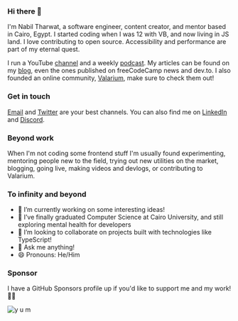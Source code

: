 ### Hi there 👋

I'm Nabil Tharwat, a software engineer, content creator, and mentor based in Cairo, Egypt. I started coding when I was 12 with VB, and now living in JS land. I love contributing to open source. Accessibility and performance are part of my eternal quest.

I run a YouTube [channel] and a weekly [podcast][The Weekly Noob]. My articles can be found on my [blog](https://iamnabil.netlify.app), even the ones published on freeCodeCamp news and dev.to. I also founded an online community, [Valarium], make sure to check them out!

### Get in touch

[Email] and [Twitter] are your best channels. You can also find me on [LinkedIn] and [Discord].

### Beyond work

When I'm not coding some frontend stuff I'm usually found experimenting, mentoring people new to the field, trying out new utilities on the market, blogging, going live, making videos and devlogs, or contributing to Valarium.

### To infinity and beyond

- 🔭 I’m currently working on some interesting ideas!
- 🌱 I’ve finally graduated Computer Science at Cairo University, and still exploring mental health for developers
- 👯 I’m looking to collaborate on projects built with technologies like TypeScript!
- 💬 Ask me anything! 
- 😄 Pronouns: He/Him

### Sponsor

I have a GitHub Sponsors profile up if you'd like to support me and my work! 🙏😄

![y u m](https://media.discordapp.net/attachments/587281550983430254/893593076612878366/depositphotos_182992778-stock-photo-confectioner.png?)

[Valarium]: https://valarium.netlify.app/
[The Weekly Noob]: https://theweeklynoob.netlify.app/
[email]: mailto:nabil.tharwat@outlook.com
[twitter]: https://twitter.com/kl13nt
[linkedin]: https://www.linkedin.com/in/i-am-nabil
[discord]: https://discord.com/users/238009405176676352
[channel]: https://www.youtube.com/c/NabilTharwat_

